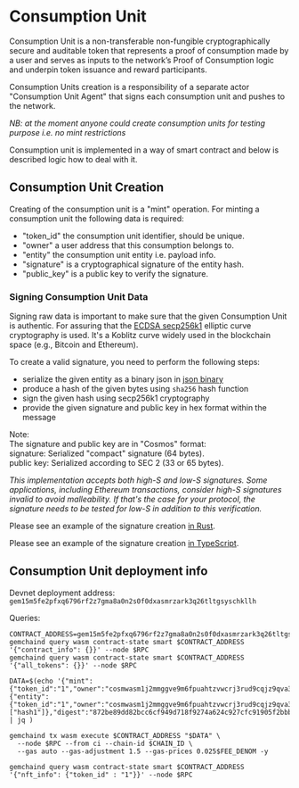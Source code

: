 # Consumption Unit

Consumption Unit is a non-transferable non-fungible cryptographically secure and auditable token
that represents a proof of consumption made by a user and 
serves as inputs to the network’s Proof of Consumption logic 
and underpin token issuance and reward participants. 

Consumption Units creation is a responsibility of a separate actor "Consumption Unit Agent" that
signs each consumption unit and pushes to the network.

_NB: at the moment anyone could create consumption units for testing purpose i.e. no mint restrictions_

Consumption unit is implemented in a way of smart contract and below is described logic how to deal with it.

## Consumption Unit Creation

Creating of the consumption unit is a "mint" operation. 
For minting a consumption unit the following data is required:
- "token_id" the consumption unit identifier, should be unique.
- "owner" a user address that this consumption belongs to.
- "entity" the consumption unit entity i.e. payload info.
- "signature" is a cryptographical signature of the entity hash.
- "public_key" is a public key to verify the signature.

### Signing Consumption Unit Data

Signing raw data is important to make sure that the given Consumption Unit is authentic. For assuring that
the [ECDSA secp256k1](https://cosmwasm.cosmos.network/core/standard-library/cryptography/k256) elliptic curve cryptography is used.
It's a Koblitz curve widely used in the blockchain space (e.g., Bitcoin and Ethereum).

To create a valid signature, you need to perform the following steps:

- serialize the given entity as a binary json in [json binary](https://github.com/CosmWasm/serde-json-wasm)
- produce a hash of the given bytes using `sha256` hash function
- sign the given hash using secp256k1 cryptography
- provide the given signature and public key in hex format within the message

Note:  
The signature and public key are in "Cosmos" format:  
signature: Serialized "compact" signature (64 bytes).  
public key: Serialized according to SEC 2 (33 or 65 bytes).  

_This implementation accepts both high-S and low-S signatures.
Some applications, including Ethereum transactions, consider high-S signatures invalid to avoid malleability.
If that's the case for your protocol, the signature needs to be tested for low-S in addition to this verification._

Please see an example of the signature creation [in Rust](./src/contract.rs:295).

Please see an example of the signature creation [in TypeScript](./sign-cu-ts-demo/README.md).

## Consumption Unit deployment info

Devnet deployment address: `gem15m5fe2pfxq6796rf2z7gma8a0n2s0f0dxasmrzark3q26tltgsyschkllh`

Queries: 

```shell
CONTRACT_ADDRESS=gem15m5fe2pfxq6796rf2z7gma8a0n2s0f0dxasmrzark3q26tltgsyschkllh
gemchaind query wasm contract-state smart $CONTRACT_ADDRESS '{"contract_info": {}}' --node $RPC
gemchaind query wasm contract-state smart $CONTRACT_ADDRESS '{"all_tokens": {}}' --node $RPC

DATA=$(echo '{"mint":{"token_id":"1","owner":"cosmwasm1j2mmggve9m6fpuahtzvwcrj3rud9cqjz9qva39cekgpk9vprae8s4haddx","extension":{"entity":{"token_id":"1","owner":"cosmwasm1j2mmggve9m6fpuahtzvwcrj3rud9cqjz9qva39cekgpk9vprae8s4haddx","consumption_value":"100","nominal_quantity":"100","nominal_currency":"usd","commitment_tier":1,"hashes":["hash1"]},"digest":"872be89dd82bcc6cf949d718f9274a624c927cfc91905f2bbb72fa44c9ea876d"}}}' | jq )

gemchaind tx wasm execute $CONTRACT_ADDRESS "$DATA" \
  --node $RPC --from ci --chain-id $CHAIN_ID \
  --gas auto --gas-adjustment 1.5 --gas-prices 0.025$FEE_DENOM -y

gemchaind query wasm contract-state smart $CONTRACT_ADDRESS '{"nft_info": {"token_id" : "1"}}' --node $RPC

```
